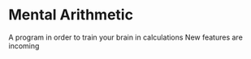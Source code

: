 # Mental Arithmetic

A program in order to train your brain in calculations
New features are incoming
